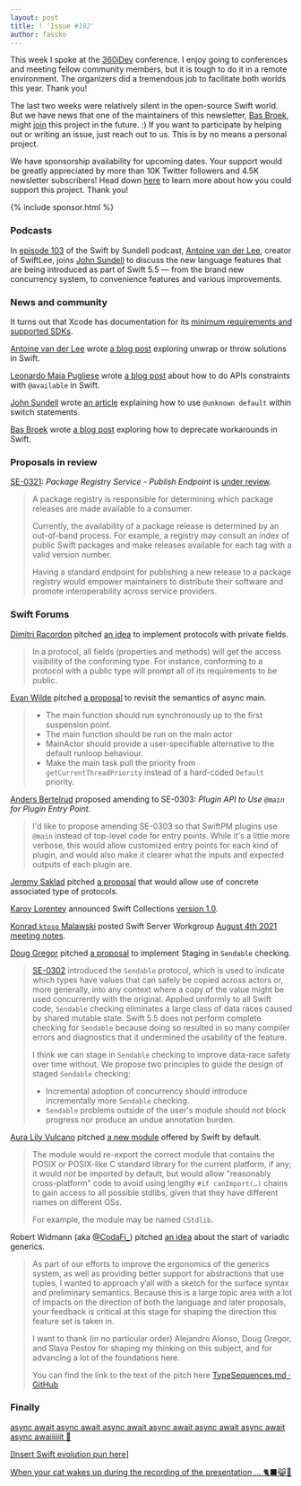 ```yaml
---
layout: post
title: ! 'Issue #192'
author: fassko
---
```


This week I spoke at the [360iDev](https://360idev.com/) conference. I enjoy going to conferences and meeting fellow community members, but it is tough to do it in a remote environment. The organizers did a tremendous job to facilitate both worlds this year. Thank you!

The last two weeks were relatively silent in the open-source Swift world. But we have news that one of the maintainers of this newsletter, [Bas Broek](https://twitter.com/basthomas), might [join](https://twitter.com/basthomas/status/1429113333748224000) this project in the future. :) If you want to participate by helping out or writing an issue, just reach out to us. This is by no means a personal project.

We have sponsorship availability for upcoming dates. Your support would be greatly appreciated by more than 10K Twitter followers and 4.5K newsletter subscribers! Head down [here](https://swiftweeklybrief.com/sponsorship/) to learn more about how you could support this project. Thank you!

<!--excerpt-->

{% include sponsor.html %}

### Podcasts

In [episode 103](https://www.swiftbysundell.com/podcast/103/) of the Swift by Sundell podcast, [Antoine van der Lee](https://twitter.com/twannl), creator of SwiftLee, joins [John Sundell](https://twitter.com/johnsundell) to discuss the new language features that are being introduced as part of Swift 5.5 — from the brand new concurrency system, to convenience features and various improvements.

### News and community

It turns out that Xcode has documentation for its [minimum requirements and supported SDKs](https://developer.apple.com/support/xcode/#minimum-requirements).

[Antoine van der Lee](https://www.twitter.com/twannl) wrote [a blog post](https://www.avanderlee.com/swift/unwrap-or-throw/) exploring unwrap or throw solutions in Swift.

[Leonardo Maia Pugliese](https://twitter.com/Leo_Pugliese) wrote [a blog post](https://holyswift.app/how-to-do-apis-constraints-with-available-in-swift) about how to do APIs constraints with `@available` in Swift.

[John Sundell](https://twitter.com/johnsundell) wrote [an article](https://www.swiftbysundell.com/articles/using-an-unknown-default-case-within-a-switch-statement/) explaining how to use `@unknown default` within switch statements.

[Bas Broek](https://www.twitter.com/basthomas) wrote [a blog post](https://www.basbroek.nl/deprecating-workarounds) exploring how to deprecate workarounds in Swift.

### Proposals in review

[SE-0321](https://github.com/apple/swift-evolution/blob/main/proposals/0321-package-registry-publish.md): *Package Registry Service - Publish Endpoint* is [under review](https://forums.swift.org/t/se-0321-package-registry-service-publish-endpoint/51286).

> A package registry is responsible for determining which package releases are made available to a consumer.
> 
> Currently, the availability of a package release is determined by an out-of-band process. For example, a registry may consult an index of public Swift packages and make releases available for each tag with a valid version number.
> 
> Having a standard endpoint for publishing a new release to a package registry would empower maintainers to distribute their software and promote interoperability across service providers.

### Swift Forums

[Dimitri Racordon](https://forums.swift.org/u/alvae) pitched [an idea](https://forums.swift.org/t/pitch-protocols-with-private-fields/51209) to implement protocols with private fields.

> In a protocol, all fields (properties and methods) will get the access visibility of the conforming type. For instance, conforming to a protocol with a public type will prompt all of its requirements to be public.

[Evan Wilde](https://forums.swift.org/u/etcwilde) pitched [a proposal](https://forums.swift.org/t/pitch-revisit-the-semantics-of-async-main/51254) to revisit the semantics of async main.

> * The main function should run synchronously up to the first suspension point.
> * The main function should be run on the main actor
> * MainActor should provide a user-specifiable alternative to the default runloop behaviour.
> * Make the main task pull the priority from `getCurrentThreadPriority` instead of a hard-coded `Default` priority.

[Anders Bertelrud](https://forums.swift.org/u/abertelrud) proposed amending to SE-0303: *Plugin API to Use `@main` for Plugin Entry Point*.

> I'd like to propose amending SE-0303 so that SwiftPM plugins use `@main` instead of top-level code for entry points. While it's a little more verbose, this would allow customized entry points for each kind of plugin, and would also make it clearer what the inputs and expected outputs of each plugin are.

[Jeremy Saklad](https://forums.swift.org/u/saklad5) pitched [a proposal](https://forums.swift.org/t/allow-use-of-concrete-associated-type-of-protocols/51277) that would allow use of concrete associated type of protocols.

[Karoy Lorentey](https://twitter.com/lorentey) announced Swift Collections [version 1.0](https://forums.swift.org/t/announcement-planning-for-swift-collections-v1-0/51321).

[Konrad `ktoso` Malawski](https://forums.swift.org/u/ktoso) posted Swift Server Workgroup [August 4th 2021 meeting notes](https://forums.swift.org/t/august-4th-2021/51315).

[Doug Gregor](https://twitter.com/dgregor79) pitched [a proposal](https://forums.swift.org/t/pitch-staging-in-sendable-checking/51341) to implement Staging in `Sendable` checking.

> [SE-0302](https://github.com/apple/swift-evolution/blob/main/proposals/0302-concurrent-value-and-concurrent-closures.md) introduced the `Sendable` protocol, which is used to indicate which types have values that can safely be copied across actors or, more generally, into any context where a copy of the value might be used concurrently with the original. Applied uniformly to all Swift code, `Sendable` checking eliminates a large class of data races caused by shared mutable state. Swift 5.5 does not perform complete checking for `Sendable` because doing so resulted in so many compiler errors and diagnostics that it undermined the usability of the feature.
> 
> I think we can stage in `Sendable` checking to improve data-race safety over time without. We propose two principles to guide the design of staged `Sendable` checking:
> 
> * Incremental adoption of concurrency should introduce incrementally more `Sendable` checking.
> * `Sendable` problems outside of the user's module should not block progress nor produce an undue annotation burden.

[Aura Lily Vulcano](https://forums.swift.org/u/millenomi) pitched [a new module](https://forums.swift.org/t/pitch-the-cstdlib-module/51373) offered by Swift by default.

> The module would re-export the correct module that contains the POSIX or POSIX-like C standard library for the current platform, if any; it would _not_ be imported by default, but would allow "reasonably cross-platform" code to avoid using lengthy `#if canImport(…)` chains to gain access to all possible stdlibs, given that they have different names on different OSs.
> 
> For example, the module may be named `CStdlib`.

Robert Widmann (aka [@CodaFi_](https://twitter.com/CodaFi_)) pitched [an idea](https://forums.swift.org/t/pitching-the-start-of-variadic-generics/51467) about the start of variadic generics.

> As part of our efforts to improve the ergonomics of the generics system, as well as providing better support for abstractions that use tuples, I wanted to approach y’all with a sketch for the surface syntax and preliminary semantics. Because this is a large topic area with a lot of impacts on the direction of both the language and later proposals, your feedback is critical at this stage for shaping the direction this feature set is taken in.
>
> I want to thank (in no particular order) Alejandro Alonso, Doug Gregor, and Slava Pestov for shaping my thinking on this subject, and for advancing a lot of the foundations here.
>
> You can find the link to the text of the pitch here [TypeSequences.md · GitHub](https://gist.github.com/CodaFi/a461aca155b16cd4d05a2635e7d7a361)

### Finally

[async await async await async await async await async await async await async awaiiiiiit 🎵](https://twitter.com/aligatr/status/1428285367933972480)

[[Insert Swift evolution pun here]](https://twitter.com/gregheo/status/1429121397142351872)

[When your cat wakes up during the recording of the presentation ... 🐈‍⬛😹🐾](https://twitter.com/fassko/status/1430576104729939972)